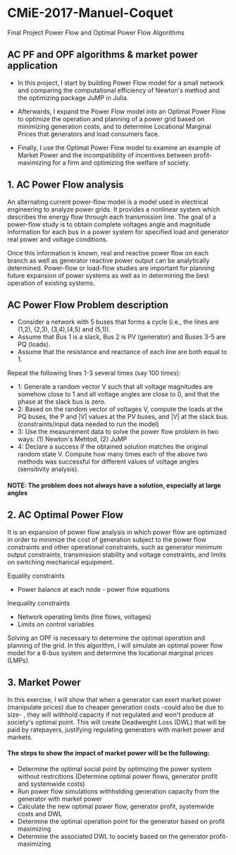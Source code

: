 # CMiE-2017-Manuel-Coquet
Final Project Power Flow and Optimal Power Flow Algorithms

## AC PF and OPF algorithms & market power application
- In this project, I start by building Power Flow model for a small network and comparing the computational efficiency of Newton's method and the optimizing package JuMP in Julia.

- Afterwards, I expand the Power Flow model into an Optimal Power Flow to optimize the operation and planning of a power grid based on minimizing generation costs, and to determine Locational Marginal Prices that generators and load consumers face.

- Finally, I use the Optimal Power Flow model to examine an example of Market Power and the incompatibility of incentives between profit-maximizing for a firm and optimizing the welfare of society.

## 1. AC Power Flow analysis
An alternating current power-flow model is a model used in electrical engineering to analyze power grids. It provides a nonlinear system which describes the energy flow through each transmission line. The goal of a power-flow study is to obtain complete voltages angle and magnitude information for each bus in a power system for specified load and generator real power and voltage conditions.  

Once this information is known, real and reactive power flow on each branch as well as generator reactive power output can be analytically determined. Power-flow or load-flow studies are important for planning future expansion of power systems as well as in determining the best operation of existing systems.

## AC Power Flow Problem description
- Consider a network with 5 buses that forms a cycle (i.e., the lines are (1,2), (2,3), (3,4),(4,5) and (5,1)).
- Assume that Bus 1 is a slack, Bus 2 is PV (generator) and Buses 3-5 are PQ (loads).
- Assume that the resistance and reactance of each line are both equal to 1.

Repeat the following lines 1-3 several times (say 100 times):
- 1: Generate a random vector V such that all voltage magnitudes are somehow close to 1 and all voltage angles are close to 0, and that the phase at the slack bus is zero.
- 2: Based on the random vector of voltages V, compute the loads at the PQ buses, the P and |V| values at the PV buses, and |V| at the slack bus. (constraints/input data needed to run the model)
- 3: Use the measurement data to solve the power flow problem in two ways: (1) Newton's Mehtod, (2) JuMP 
- 4: Declare a success if the obtained solution matches the original random state V. Compute how many times each of the above two methods was successful for different values of voltage angles (sensitivity analysis).

#### NOTE: The problem does not always have a solution, especially at large angles

## 2. AC Optimal Power Flow
It is an expansion of power flow analysis in which power flow are optimized in order to minimize the cost of generation subject to the power flow constraints and other operational constraints, such as generator minimum output constraints, transmission stability and voltage constraints, and limits on switching mechanical equipment.

Equality constraints
- Power balance at each node - power flow equations

Inequality constraints
- Network operating limits (line flows, voltages)
- Limits on control variables

Solving an OPF is necessary to determine the optimal operation and planning of the grid. In this algorithm, I will simulate an optimal power flow model for a 6-bus system and determine the locational marginal prices (LMPs).

## 3. Market Power
In this exercise, I will show that when a generator can exert market power (manipulate prices) due to cheaper generation costs -could also be due to size- , they will withhold capacity if not regulated and won't produce at society's optimal point. This will create Deadweight Loss (DWL) that will be paid by ratepayers, justifying regulating generators with market power and markets.

#### The steps to show the impact of market power will be the following:
- Determine the optimal social point by optimizing the power system without restrcitions (Determine optimal power flows, generator profit and systemwide costs)
- Run power flow simulations withholding generation capacity from the generator with market power
- Calculate the new optimal power flow, generator profit, systemwide costs and DWL
- Determine the optimal operation point for the generator based on profit maximizing
- Determine the associated DWL to society based on the generator profit-maximizing
